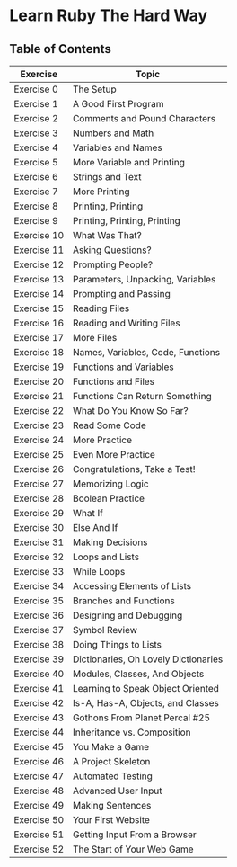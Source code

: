 # Learn Ruby The Hard Way

## Table of Contents
| Exercise                | Topic           
|--------------------|---------------------| 
| Exercise 0 | The Setup
| Exercise 1 | A Good First Program
| Exercise 2 | Comments and Pound Characters
| Exercise 3 | Numbers and Math
| Exercise 4 | Variables and Names
| Exercise 5 | More Variable and Printing
| Exercise 6 | Strings and Text
| Exercise 7 | More Printing
| Exercise 8 | Printing, Printing
| Exercise 9 | Printing, Printing, Printing
| Exercise 10 | What Was That?
| Exercise 11 | Asking Questions?
| Exercise 12 | Prompting People?
| Exercise 13 | Parameters, Unpacking, Variables
| Exercise 14 | Prompting and Passing 
| Exercise 15 | Reading Files
| Exercise 16 | Reading and Writing Files
| Exercise 17 | More Files
| Exercise 18 | Names, Variables, Code, Functions
| Exercise 19 | Functions and Variables
| Exercise 20 | Functions and Files
| Exercise 21 | Functions Can Return Something
| Exercise 22 | What Do You Know So Far?
| Exercise 23 | Read Some Code
| Exercise 24 | More Practice
| Exercise 25 | Even More Practice
| Exercise 26 | Congratulations, Take a Test!
| Exercise 27 | Memorizing Logic
| Exercise 28 | Boolean Practice
| Exercise 29 | What If
| Exercise 30 | Else And If
| Exercise 31 | Making Decisions
| Exercise 32 | Loops and Lists
| Exercise 33 | While Loops
| Exercise 34 | Accessing Elements of Lists
| Exercise 35 | Branches and Functions
| Exercise 36 | Designing and Debugging
| Exercise 37 | Symbol Review
| Exercise 38 | Doing Things to Lists
| Exercise 39 | Dictionaries, Oh Lovely Dictionaries
| Exercise 40 | Modules, Classes, And Objects
| Exercise 41 | Learning to Speak Object Oriented
| Exercise 42 | Is-A, Has-A, Objects, and Classes
| Exercise 43 | Gothons From Planet Percal #25
| Exercise 44 | Inheritance vs. Composition
| Exercise 45 | You Make a Game
| Exercise 46 | A Project Skeleton
| Exercise 47 | Automated Testing
| Exercise 48 | Advanced User Input
| Exercise 49 | Making Sentences
| Exercise 50 | Your First Website
| Exercise 51 | Getting Input From a Browser
| Exercise 52 | The Start of Your Web Game
